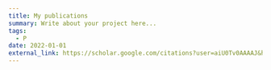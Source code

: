 ```yaml
---
title: My publications
summary: Write about your project here...
tags:
  - P
date: 2022-01-01
external_link: https://scholar.google.com/citations?user=aiU0Tv0AAAAJ&hl=en
---
```

